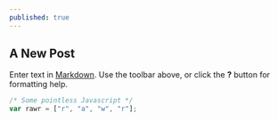 ```yaml
---
published: true
---
```


## A New Post

Enter text in [Markdown](http://daringfireball.net/projects/markdown/). Use the toolbar above, or click the **?** button for formatting help.

```javascript
/* Some pointless Javascript */
var rawr = ["r", "a", "w", "r"];
```